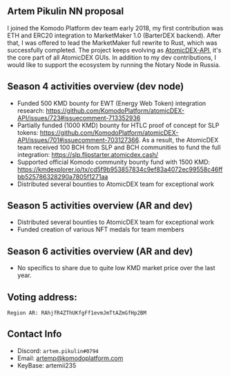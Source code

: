 ## Artem Pikulin NN proposal

I joined the Komodo Platform dev team early 2018, my first contribution was ETH and ERC20 integration to MarketMaker 1.0 (BarterDEX backend).
After that, I was offered to lead the MarketMaker full rewrite to Rust, which was successfully completed.
The project keeps evolving as [AtomicDEX-API](https://github.com/KomodoPlatform/atomicDEX-API), it's the core part of all AtomicDEX GUIs.
In addition to my dev contributions, I would like to support the ecosystem by running the Notary Node in Russia.

## Season 4 activities overview (dev node)

* Funded 500 KMD bounty for EWT (Energy Web Token) integration research: https://github.com/KomodoPlatform/atomicDEX-API/issues/723#issuecomment-713352936
* Partially funded (1000 KMD) bounty for HTLC proof of concept for SLP tokens: https://github.com/KomodoPlatform/atomicDEX-API/issues/701#issuecomment-703127366. As a result, the AtomicDEX team received 100 BCH from SLP and BCH communities to fund the full integration: https://slp.flipstarter.atomicdex.cash/
* Supported official Komodo community bounty fund with 1500 KMD: https://kmdexplorer.io/tx/cd5f9b953857834c9ef83a4072ec99558c46ffbb525786328290a7805f1271aa
* Distributed several bounties to AtomicDEX team for exceptional work

## Season 5 activities overview (AR and dev)

* Distributed several bounties to AtomicDEX team for exceptional work
* Funded creation of various NFT medals for team members

## Season 6 activities overview (AR and dev)

* No specifics to share due to quite low KMD market price over the last year.

## Voting address:

```
Region AR: RAhjfR4ZThUKfgFf1evmJmTtAZmGfHp2BM
```

## Contact Info

* Discord: `artem.pikulin#0794`
* Email: artemp@komodoplatform.com
* KeyBase: artemii235
